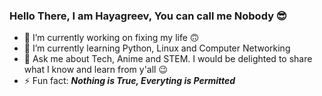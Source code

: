 ### Hello There, I am Hayagreev, You can call me Nobody 😎

<!--
**nobodyh/nobodyh** is a ✨ _special_ ✨ repository because its `README.md` (this file) appears on your GitHub profile.

Here are some ideas to get you started:-->

- 🔭 I’m currently working on fixing my life 🙃
- 🌱 I’m currently learning Python, Linux and Computer Networking
- 💬 Ask me about Tech, Anime and STEM. I would be delighted to share what I know and learn from y'all 😉
- ⚡ Fun fact: ***Nothing is True, Everyting is Permitted***


